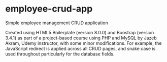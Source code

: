 # employee-crud-app
Simple employee management CRUD application

Created using HTML5 Boilerplate (version 8.0.0) and Boostrap (version 3.4.1) as part of a project-based course using PHP and MySQL by Jazeb Akram, Udemy instructor, with some minor modifications. For example, the JavaScript redirect is applied across all CRUD pages, and snake case is used throughout particularly for the database fields.
